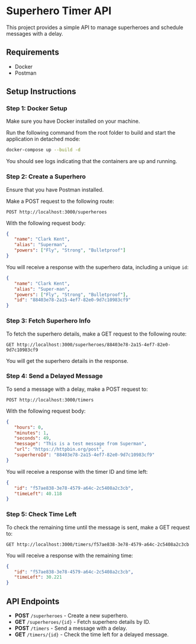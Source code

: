 
# Superhero Timer API

This project provides a simple API to manage superheroes and schedule messages with a delay.

## Requirements

- Docker
- Postman

## Setup Instructions

### Step 1: Docker Setup
Make sure you have Docker installed on your machine.

Run the following command from the root folder to build and start the application in detached mode:

```bash
docker-compose up --build -d
```

You should see logs indicating that the containers are up and running.

### Step 2: Create a Superhero
Ensure that you have Postman installed.

Make a POST request to the following route:

```
POST http://localhost:3000/superheroes
```

With the following request body:

```json
{
   "name": "Clark Kent",
   "alias": "Superman",
   "powers": ["Fly", "Strong", "Bulletproof"]
}
```

You will receive a response with the superhero data, including a unique `id`:

```json
{
   "name": "Clark Kent",
   "alias": "Super-man",
   "powers": ["Fly", "Strong", "Bulletproof"],
   "id": "88403e78-2a15-4ef7-82e0-9d7c10983cf9"
}
```

### Step 3: Fetch Superhero Info
To fetch the superhero details, make a GET request to the following route:

```
GET http://localhost:3000/superheroes/88403e78-2a15-4ef7-82e0-9d7c10983cf9
```

You will get the superhero details in the response.

### Step 4: Send a Delayed Message
To send a message with a delay, make a POST request to:

```
POST http://localhost:3000/timers
```

With the following request body:

```json
{
   "hours": 0,
   "minutes": 1,
   "seconds": 49,
   "message": "This is a test message from Superman",
   "url": "https://httpbin.org/post",
   "superheroId": "88403e78-2a15-4ef7-82e0-9d7c10983cf9"
}
```

You will receive a response with the timer ID and time left:

```json
{
   "id": "f57ae838-3e78-4579-a64c-2c5408a2c3cb",
   "timeLeft": 40.118
}
```

### Step 5: Check Time Left
To check the remaining time until the message is sent, make a GET request to:

```
GET http://localhost:3000/timers/f57ae838-3e78-4579-a64c-2c5408a2c3cb
```

You will receive a response with the remaining time:

```json
{
   "id": "f57ae838-3e78-4579-a64c-2c5408a2c3cb",
   "timeLeft": 30.221
}
```

## API Endpoints

- **POST** `/superheroes` - Create a new superhero.
- **GET** `/superheroes/{id}` - Fetch superhero details by ID.
- **POST** `/timers` - Send a message with a delay.
- **GET** `/timers/{id}` - Check the time left for a delayed message.


